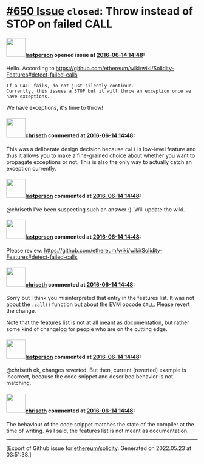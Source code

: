# [\#650 Issue](https://github.com/ethereum/solidity/issues/650) `closed`: Throw instead of STOP on failed CALL

#### <img src="https://avatars.githubusercontent.com/u/6198746?v=4" width="50">[lastperson](https://github.com/lastperson) opened issue at [2016-06-14 14:48](https://github.com/ethereum/solidity/issues/650):

Hello. According to https://github.com/ethereum/wiki/wiki/Solidity-Features#detect-failed-calls

```
If a CALL fails, do not just silently continue.
Currently, this issues a STOP but it will throw an exception once we have exceptions.
```

We have exceptions, it's time to throw!


#### <img src="https://avatars.githubusercontent.com/u/9073706?v=4" width="50">[chriseth](https://github.com/chriseth) commented at [2016-06-14 14:48](https://github.com/ethereum/solidity/issues/650#issuecomment-226022209):

This was a deliberate design decision because `call` is low-level feature and thus it allows you to make a fine-grained choice about whether you want to propagate exceptions or not. This is also the only way to actually catch an exception currently.

#### <img src="https://avatars.githubusercontent.com/u/6198746?v=4" width="50">[lastperson](https://github.com/lastperson) commented at [2016-06-14 14:48](https://github.com/ethereum/solidity/issues/650#issuecomment-226108019):

@chriseth I've been suspecting such an answer :). Will update the wiki.

#### <img src="https://avatars.githubusercontent.com/u/6198746?v=4" width="50">[lastperson](https://github.com/lastperson) commented at [2016-06-14 14:48](https://github.com/ethereum/solidity/issues/650#issuecomment-226113924):

Please review: https://github.com/ethereum/wiki/wiki/Solidity-Features#detect-failed-calls

#### <img src="https://avatars.githubusercontent.com/u/9073706?v=4" width="50">[chriseth](https://github.com/chriseth) commented at [2016-06-14 14:48](https://github.com/ethereum/solidity/issues/650#issuecomment-226151376):

Sorry but I think you misinterpreted that entry in the features list. It was not about the `.call()` function but about the EVM opcode `CALL`. Please revert the change.

Note that the features list is not at all meant as documentation, but rather some kind of changelog for people who are on the cutting edge.

#### <img src="https://avatars.githubusercontent.com/u/6198746?v=4" width="50">[lastperson](https://github.com/lastperson) commented at [2016-06-14 14:48](https://github.com/ethereum/solidity/issues/650#issuecomment-226162149):

@chriseth ok, changes reverted. But then, current (reverted) example is incorrect, because the code snippet and described behavior is not matching.

#### <img src="https://avatars.githubusercontent.com/u/9073706?v=4" width="50">[chriseth](https://github.com/chriseth) commented at [2016-06-14 14:48](https://github.com/ethereum/solidity/issues/650#issuecomment-226174471):

The behaviour of the code snippet matches the state of the compiler at the time of writing. As I said, the features list is not meant as documentation.


-------------------------------------------------------------------------------



[Export of Github issue for [ethereum/solidity](https://github.com/ethereum/solidity). Generated on 2022.05.23 at 03:51:38.]

